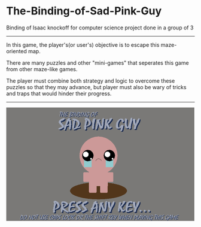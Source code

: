 # The-Binding-of-Sad-Pink-Guy
Binding of Isaac knockoff for computer science project done in a group of 3
___
In this game, the player's(or user's) objective is to escape this maze-oriented map.

There are many puzzles and other "mini-games" that seperates this game from other maze-like games.

The player must combine both strategy and logic to overcome these puzzles so that they may advance, but player must also be wary of tricks and traps that would hinder their progress.
___

![BoSPG](Game.png)